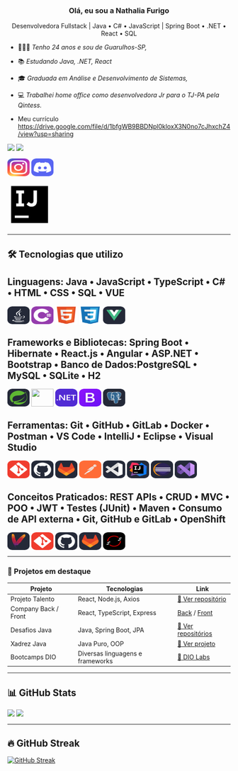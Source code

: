 <!-- markdownlint-disable MD033 MD041 -->
<h3 align="center">Olá, eu sou a Nathalia Furigo</h3>
<p align="center">
Desenvolvedora Fullstack | Java • C# • JavaScript | Spring Boot • .NET • React • SQL
</p>

- 🙋🏻‍♀️ *Tenho 24 anos e sou de Guarulhos-SP,* 
- 📚 *Estudando Java, .NET, React*
- 🎓 *Graduada em Análise e Desenvolvimento de Sistemas,*
- :computer: *Trabalhei home office como desenvolvedora Jr para o TJ-PA pela Qintess.*

- Meu currículo https://drive.google.com/file/d/1bfgWB9BBDNpl0kloxX3N0no7cJhxchZ4/view?usp=sharing

<a href = "mailto:furinathi@gmail.com"><img src="https://img.shields.io/badge/-Gmail-%23333?style=for-the-badge&logo=gmail&logoColor=white" target="_blank"></a>
<a href="https://www.linkedin.com/in/nathalia-furigo-968136113/" target="_blank"><img src="https://img.shields.io/badge/-LinkedIn-%230077B5?style=for-the-badge&logo=linkedin&logoColor=white" target="_blank"></a>

<a href = "https://www.instagram.com/nath05mf_/"><img align="center" height="40" width="50" src="https://github.com/tandpfun/skill-icons/blob/main/icons/Instagram.svg" target="_blank"></a>
<a href = "https://discord.com/channels/@nath_furigo"><img align="center" height="40" width="50" src="https://github.com/tandpfun/skill-icons/blob/main/icons/Discord.svg" target="_blank"></a>

<svg xmlns="http://www.w3.org/2000/svg" x="0px" y="0px" width="100" height="100" viewBox="0 0 24 24">
    <path d="M2,2v20h20V2H2z M4.75,11.375H6V6H4.75V4.375H9V6H7.75v5.375H9V13H4.75V11.375z M11.5,19.25H4V18h7.5V19.25z M16,9.875 c0,1.125-0.25,3.25-3,3.25c-1.5,0-2.315-0.902-2.625-1.271l1.154-1.319c0.208,0.231,0.721,0.84,1.471,0.84 c1.125,0,1.125-1.125,1.125-1.5v-5.5H16V9.875z"></path>
</svg>

---------------------------------------------
<h2>🛠️ Tecnologias que utilizo<h3>

Linguagens: Java • JavaScript • TypeScript • C# • HTML • CSS • SQL • VUE
---------------------------------------------
<img align="center" height="40" width="50" src="https://github.com/tandpfun/skill-icons/blob/main/icons/Java-Dark.svg"> <img align="center" height="40" width="50" src="https://github.com/tandpfun/skill-icons/blob/main/icons/CS.svg"> <img align="center" height="40" width="50" src="https://raw.githubusercontent.com/devicons/devicon/master/icons/html5/html5-original.svg"> <img align="center" height="40" width="50" src="https://raw.githubusercontent.com/devicons/devicon/master/icons/css3/css3-original.svg"> <img align="center" height="40" width="50" src="https://github.com/tandpfun/skill-icons/blob/main/icons/VueJS-Dark.svg">

Frameworks e Bibliotecas: Spring Boot • Hibernate • React.js • Angular • ASP.NET • Bootstrap • Banco de Dados:PostgreSQL • MySQL • SQLite • H2
---------------------------------------------
<img align="center" height="40" width="50" src="https://github.com/tandpfun/skill-icons/blob/main/icons/Spring-Dark.svg"> <img align="center" height="40" width="50" src="https://cdn.jsdelivr.net/gh/devicons/devicon/icons/angularjs/angularjs-original.svg"> <img align="center" height="40" width="50" src="https://github.com/tandpfun/skill-icons/blob/main/icons/DotNet.svg"> <img align="center" height="40" width="50" src="https://github.com/tandpfun/skill-icons/blob/main/icons/Bootstrap.svg"> <img align="center" height="40" width="50" src="https://github.com/tandpfun/skill-icons/blob/main/icons/PostgreSQL-Dark.svg">

Ferramentas: Git • GitHub • GitLab • Docker • Postman • VS Code • IntelliJ • Eclipse • Visual Studio
---------------------------------------------
<img align="center" height="40" width="50" src="https://github.com/tandpfun/skill-icons/blob/main/icons/Git.svg"> <img align="center" height="40" width="50" src="https://github.com/tandpfun/skill-icons/blob/main/icons/Github-Dark.svg"> <img align="center" height="40" width="50" src="https://github.com/tandpfun/skill-icons/blob/main/icons/GitLab-Dark.svg"> <img align="center" height="40" width="50" src="https://github.com/tandpfun/skill-icons/blob/main/icons/Postman.svg"> <img align="center" height="40" width="50" src="https://github.com/tandpfun/skill-icons/blob/main/icons/VSCode-Dark.svg"> <img align="center" height="40" width="50" src="https://github.com/tandpfun/skill-icons/blob/main/icons/Idea-Dark.svg"> <img align="center" height="40" width="50" src="https://github.com/tandpfun/skill-icons/blob/main/icons/Eclipse-Dark.svg"> <img align="center" height="40" width="50" src="https://github.com/tandpfun/skill-icons/blob/main/icons/VisualStudio-Dark.svg">

Conceitos Praticados: REST APIs • CRUD • MVC • POO • JWT • Testes (JUnit) • Maven • Consumo de API externa • Git, GitHub e GitLab • OpenShift
---------------------------------------------
<img align="center" height="40" width="50" src="https://github.com/tandpfun/skill-icons/blob/main/icons/Maven-Dark.svg"> <img align="center" height="40" width="50" src="https://github.com/tandpfun/skill-icons/blob/main/icons/Git.svg"> <img align="center" height="40" width="50" src="https://github.com/tandpfun/skill-icons/blob/main/icons/Github-Dark.svg"> <img align="center" height="40" width="50" src="https://github.com/tandpfun/skill-icons/blob/main/icons/GitLab-Dark.svg"> <img align="center" height="40" width="50" src="https://github.com/tandpfun/skill-icons/blob/main/icons/OpenShift.svg">

---------------------------------------------
### 📌 Projetos em destaque

| Projeto | Tecnologias | Link |
|--------|-------------|------|
| Projeto Talento | React, Node.js, Axios | [🔗 Ver repositório](https://github.com/nathiz/ProjetoTalento) |
| Company Back / Front | React, TypeScript, Express | [Back](https://github.com/nathiz/CompanyBack) / [Front](https://github.com/nathiz/companyfront) |
| Desafios Java | Java, Spring Boot, JPA | [🔗 Ver repositórios](https://github.com/nathiz?tab=repositories&q=desafio) |
| Xadrez Java | Java Puro, OOP | [🔗 Ver projeto](https://github.com/nathiz/Xadrez-Java) |
| Bootcamps DIO | Diversas linguagens e frameworks | [🔗 DIO Labs](https://github.com/nathiz?tab=repositories&q=dio) |

---------------------------------------------
## 📊 GitHub Stats

<div>
    <img height="120em" src="https://github-readme-stats.vercel.app/api?username=nathiz&show_icons=true&theme=midnight-purple&include_all_commits=true&count_private=true"/>
    <img height="120em" src="https://github-readme-stats.vercel.app/api/top-langs/?username=nathiz&layout=compact&langs_count=16&theme=midnight-purple"/>
</div>

-----------------------------------------------
## 🔥 GitHub Streak

[![GitHub Streak](https://streak-stats.demolab.com/?user=nathiz&theme=midnight-purple&background=000&border=8300ff&dates=FFF)](https://git.io/streak-stats)
